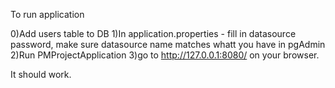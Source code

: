 To run application

0)Add users table to DB
1)In application.properties - fill in datasource password, make sure 
datasource name matches whatt you 
have in pgAdmin
2)Run PMProjectApplication
3)go to http://127.0.0.1:8080/ on your browser.

It should work.
